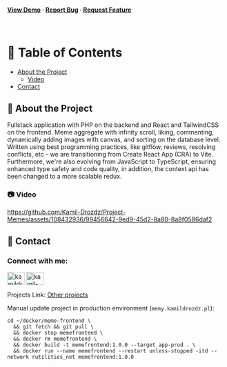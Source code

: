 <h4>
    <a href="https://memy.vercel.app/">View Demo</a>
  <span> · </span>
    <a href="https://github.com/Kamil-Drozdz/Project-Memes/issues">Report Bug</a>
  <span> · </span>
    <a href="https://github.com/Kamil-Drozdz/Project-Memes/issues">Request Feature</a>
  </h4>
</div>

<br />

<!-- Table of Contents -->
# :notebook_with_decorative_cover: Table of Contents

- [About the Project](#star2-about-the-project)
  * [Video](#camera-screenshots)
- [Contact](#handshake-contact)


  

<!-- About the Project -->
## :star2: About the Project
Fullstack application with PHP on the backend and  React and TailwindCSS on the frontend. Meme aggregate with infinity scroll, liking, commenting, dynamically adding images with canvas, and sorting on the database level. Written using best programming practices, like gitflow, reviews, resolving conflicts, etc  - we are transitioning from Create React App (CRA) to Vite. Furthermore, we're also evolving from JavaScript to TypeScript, ensuring enhanced type safety and code quality, in addition, the context api has been changed to a more scalable redux.

<!-- Screenshots -->
### :camera: Video
https://github.com/Kamil-Drozdz/Project-Memes/assets/108432936/99456642-9ed9-45d2-8a80-8a8f0586daf2
<!-- Contact -->
## :handshake: Contact

<h3 align="left">Connect with me:</h3>
<p align="left">
 <a href="https://kamildrozdz.pl" target="blank"><img align="center" src="https://raw.githubusercontent.com/rahuldkjain/github-profile-readme-generator/master/src/images/icons/Social/kaggle.svg" alt="kamildrozdz.pl" height="30" width="40" /></a>
<a href="https://linkedin.com/in/kamil-dróżdż-919595198/" target="blank"><img align="center" src="https://raw.githubusercontent.com/rahuldkjain/github-profile-readme-generator/master/src/images/icons/Social/linked-in-alt.svg" alt="kamil-dróżdż-919595198/" height="30" width="40" /></a>
</p>

Projects Link: [Other projects](https://github.com/Kamil-Drozdz?tab=repositories)

Manual update project in production environment (`memy.kamildrozdz.pl`):

```shell
cd ~/docker/meme-frontend \
  && git fetch && git pull \
  && docker stop memefrontend \
  && docker rm memefrontend \
  && docker build -t memefrontend:1.0.0 --target app-prod . \
  && docker run --name memefrontend --restart unless-stopped -itd --network rutilities_net memefrontend:1.0.0
```
